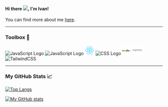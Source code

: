 #### Hi there <img src="https://raw.githubusercontent.com/MartinHeinz/MartinHeinz/master/wave.gif" width="30">, I'm Ivan!

You can find more about me [here](https://github.com/idr4n/aboutme).

---

### Toolbox 🧰

<img src="https://cdn.jsdelivr.net/npm/programming-languages-logos@0.0.3/src/javascript/javascript.png" alt="JavaScript Logo" width="30" height="30"/>  <img src="https://cdn.jsdelivr.net/npm/programming-languages-logos@0.0.3/src/typescript/typescript.png" alt="JavaScript Logo" width="30" height="30"/> <img src="https://github.com/devicons/devicon/blob/master/icons/react/react-original.svg" alt="JavaScript Logo" width="30" height="30"/> <img src="https://cdn.jsdelivr.net/npm/programming-languages-logos@0.0.3/src/python/python.png" alt="CSS Logo" width="30" height="30"/> <img src="https://github.com/devicons/devicon/blob/master/icons/nodejs/nodejs-original-wordmark.svg" alt="NodeJS" width="30" height="30"/> <img src="https://github.com/devicons/devicon/blob/master/icons/express/express-original-wordmark.svg" alt="ExpressJS" width="30" height="30"/> <img src="https://cdn.worldvectorlogo.com/logos/tailwindcss.svg" alt="TailwindCSS" width="30" height="30"/>

---

### My GitHub Stats &#x1f4c8;

[![Top Langs](https://github-readme-stats.vercel.app/api/top-langs/?username=idr4n&hide=java,html,css,ruby,c&theme=default)](https://github.com/anuraghazra/github-readme-stats)

[![My GitHub stats](https://github-readme-stats.vercel.app/api?username=idr4n&theme=default&show_icons=true)](https://github.com/anuraghazra/github-readme-stats)


<!--
**idr4n/idr4n** is a ✨ _special_ ✨ repository because its `README.md` (this file) appears on your GitHub profile.

Here are some ideas to get you started:

- 🔭 I’m currently working on ...
- 🌱 I’m currently learning ...
- 👯 I’m looking to collaborate on ...
- 🤔 I’m looking for help with ...
- 💬 Ask me about ...
- 📫 How to reach me: ...
- 😄 Pronouns: ...
- ⚡ Fun fact: ...
-->
